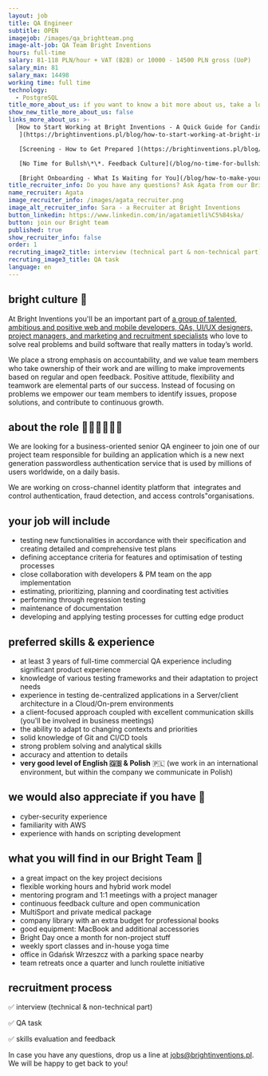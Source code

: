 ```yaml
---
layout: job
title: QA Engineer
subtitle: OPEN
imagejob: /images/qa_brightteam.png
image-alt-job: QA Team Bright Inventions
hours: full-time
salary: 81-118 PLN/hour + VAT (B2B) or 10000 - 14500 PLN gross (UoP)
salary_min: 81
salary_max: 14498
working time: full time
technology:
  - PostgreSQL
title_more_about_us: if you want to know a bit more about us, take a look below 🙋🏻‍♀️🙋🏻‍♂️
show_new_title_more_about_us: false
links_more_about_us: >-
  [How to Start Working at Bright Inventions - A Quick Guide for Candidates
   ](https://brightinventions.pl/blog/how-to-start-working-at-bright-inventions-a-quick-guide-for-candidates/)

   [Screening - How to Get Prepared ](https://brightinventions.pl/blog/recruitment-screening-what-is-it-for/)

   [No Time for Bullsh\*\*. Feedback Culture](/blog/no-time-for-bullshit-feedback-culture/)

   [Bright Onboarding - What Is Waiting for You](/blog/how-to-make-your-onboarding-bright)
title_recruiter_info: Do you have any questions? Ask Agata from our Bright team!
name_recruiter: Agata
image_recruiter_info: /images/agata_recruiter.png
image_alt_recruiter_info: Sara - a Recruiter at Bright Inventions
button_linkedin: https://www.linkedin.com/in/agatamietli%C5%84ska/
button: join our Bright team
published: true
show_recruiter_info: false
order: 1
recruting_image2_title: interview (technical part & non-technical part)
recruting_image3_title: QA task
language: en
---
```

## bright culture 🧡

At Bright Inventions you'll be an important part of [](https://brightinventions.pl/about-us/team/)[a group of talented, ambitious and positive web and mobile developers, QAs, UI/UX designers, project managers, and marketing and recruitment specialists](https://brightinventions.pl/about-us/team/)[](https://brightinventions.pl/about-us/team/) who love to solve real problems and build software that really matters in today’s world.

We place a strong emphasis on accountability, and we value team members who take ownership of their work and are willing to make improvements based on regular and open feedback. Positive attitude, flexibility and teamwork are elemental parts of our success. Instead of focusing on problems we empower our team members to identify issues, propose solutions, and contribute to continuous growth.

## about the role 🧑🏻‍💻🧑🏻‍💻

We are looking for a business-oriented senior QA engineer to join one of our project team responsible for building an application which is a new next generation passwordless authentication service that is used by millions of users worldwide, on a daily basis. 

We are working on cross-channel identity platform that  integrates and control authentication, fraud detection, and access controls"organisations.

## your job will include

* testing new functionalities in accordance with their specification and creating detailed and comprehensive test plans
* defining acceptance criteria for features and optimisation of testing processes
* close collaboration with developers & PM team on the app implementation
* estimating, prioritizing, planning and coordinating test activities
* performing through regression testing
* maintenance of documentation
* developing and applying testing processes for cutting edge product

## preferred skills & experience

* at least 3 years of full-time commercial QA experience including significant product experience 
* knowledge of various testing frameworks and their adaptation to project needs
* experience in testing de-centralized applications in a Server/client architecture in a Cloud/On-prem environments
* a client-focused approach coupled with excellent communication skills (you'll be involved in business meetings)
* the ability to adapt to changing contexts and priorities
* solid knowledge of Git and CI/CD tools 
* strong problem solving and analytical skills
* accuracy and attention to details
* **very good level of English 🇬🇧 & Polish** 🇵🇱 (we work in an international environment, but within the company we communicate in Polish)

## we would also appreciate if you have 🙌

* cyber-security experience
* familiarity with AWS
* experience with hands on scripting development

## what you will find in our Bright Team 🧡

* a great impact on the key project decisions
* flexible working hours and hybrid work model 
* mentoring program and 1:1 meetings with a project manager
* continuous feedback culture and open communication
* MultiSport and private medical package
* company library with an extra budget for professional books
* good equipment: MacBook and additional accessories
* Bright Day once a month for non-project stuff
* weekly sport classes and in-house yoga time
* office in Gdańsk Wrzeszcz with a parking space nearby
* team retreats once a quarter and lunch roulette initiative

## recruitment process

✅ interview (technical & non-technical part) 

✅ QA task

✅ skills evaluation and feedback 

In case you have any questions, drop us a line at jobs@brightinventions.pl. We will be happy to get back to you!